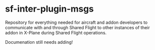 # sf-inter-plugin-msgs
Repository for everything needed for aircraft and addon developers to communicate with and through Shared Flight to other instances of their addon in X-Plane during Shared Flight operations.

Documenation still needs adding!
